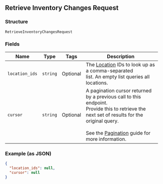 ## Retrieve Inventory Changes Request

### Structure

`RetrieveInventoryChangesRequest`

### Fields

| Name | Type | Tags | Description |
|  --- | --- | --- | --- |
| `location_ids` | `string` | Optional | The [Location](#type-location) IDs to look up as a comma-separated<br>list. An empty list queries all locations. |
| `cursor` | `string` | Optional | A pagination cursor returned by a previous call to this endpoint.<br>Provide this to retrieve the next set of results for the original query.<br><br>See the [Pagination](https://developer.squareup.com/docs/working-with-apis/pagination) guide for more information. |

### Example (as JSON)

```json
{
  "location_ids": null,
  "cursor": null
}
```

